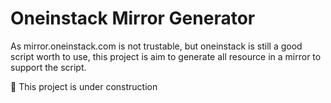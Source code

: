# Oneinstack Mirror Generator

As mirror.oneinstack.com is not trustable, but oneinstack is still a good script worth to use, this project is aim to generate all resource in a mirror to support the script.



🚧 This project is under construction

